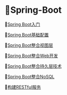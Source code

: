 # :maple_leaf:Spring-Boot

:fallen_leaf:[Spring Boot入门](https://github.com/Lumnca/Spring-Boot/blob/master/%E5%88%9B%E5%BB%BASpring%20boot%E5%B7%A5%E7%A8%8B.md)

:fallen_leaf:[Spring Boot基础配置](https://github.com/Lumnca/Spring-Boot/blob/master/Spring%20Boot%20%E5%9F%BA%E7%A1%80%E9%85%8D%E7%BD%AE.md)

:fallen_leaf:[Spring Boot整合视图层](https://github.com/Lumnca/Spring-Boot/blob/master/spring%20Boot%E6%95%B4%E5%90%88%E8%A7%86%E5%9B%BE%E5%B1%82%E6%8A%80%E6%9C%AF.md)

:fallen_leaf:[Spring Boot整合Web开发](https://github.com/Lumnca/Spring-Boot/blob/master/spring%20Boot%E6%95%B4%E5%90%88Web%E5%BC%80%E5%8F%91.md)

:fallen_leaf:[Spring Boot整合持久层技术](https://github.com/Lumnca/Spring-Boot/blob/master/Spring%20Boot%E6%95%B4%E5%90%88%E6%8C%81%E4%B9%85%E5%B1%82%E6%8A%80%E6%9C%AF.md)

:fallen_leaf:[Spring Boot整合NoSQL](https://github.com/Lumnca/Spring-Boot/blob/master/Spring%20Boot%E6%95%B4%E5%90%88NoSql.md)

:fallen_leaf:[构建RESTful服务](https://github.com/Lumnca/Spring-Boot/blob/master/%E6%9E%84%E5%BB%BARESTful%E6%9C%8D%E5%8A%A1.md)
